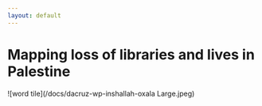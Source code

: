 ```yaml
---
layout: default
---
```


# Mapping loss of libraries and lives in Palestine
![word tile](/docs/dacruz-wp-inshallah-oxala Large.jpeg)
